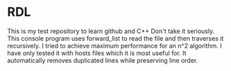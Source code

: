 # RDL
This is my test repository to learn github and C++ Don't take it seriously.
This console program uses forward_list to read the file and then traverses it recursively. I tried to achieve maximum performance for an n^2
algorithm. I have only tested it with hosts files which it is most useful for. It automatically removes duplicated lines while preserving line order.
